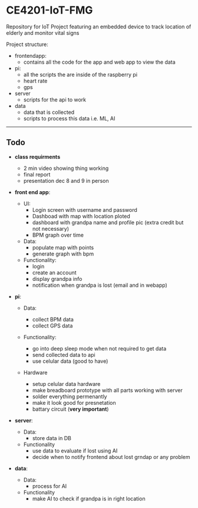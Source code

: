 # CE4201-IoT-FMG
Repository for IoT Project featuring an embedded device to track location of elderly and monitor vital signs

Project structure:
- frontendapp:
    - contains all the code for the app and web app to view the data
- pi:
    - all the scripts the are inside of the raspberry pi 
    - heart rate
    - gps
- server
    - scripts for the api to work
- data
    - data that is collected
    - scripts to process this data i.e. ML, AI
----
## Todo

- **class requirments**
    - 2 min video showing thing working
    - final report
    - presentation dec 8 and 9 in person
- **front end app**:
    - UI:
        - Login screen with username and password
        - Dashboad with map with location ploted
        - dashboard with grandpa name and profile pic (extra credit but not necessary)
        - BPM graph over time
    - Data:
        - populate map with points 
        - generate graph with bpm
    - Functionality:
        - login
        - create an account
        - display grandpa info
        - notification when grandpa is lost (email and in webapp)

- **pi**:
    - Data:
        - collect BPM data
        - collect GPS data

    - Functionality:
        - go into deep sleep mode when not required to get data
        - send collected data to api
        - use celular data (good to have)
    - Hardware
        - setup celular data hardware
        - make breadboard prototype with all parts working with server
        - solder everything permenantly
        - make it look good for presnetation
        - battary circuit (**very important**)
- **server**:
    - Data:
        - store data in DB
    - Functionality
        - use data to evaluate if lost using AI
        - decide when to notify frontend about lost grndap or any problem


- **data**:
    - Data:
        - process for AI
    - Functionality
        - make AI to check if grandpa is in right location